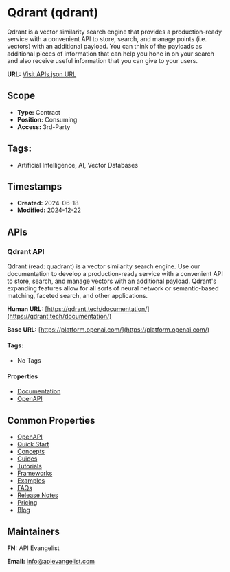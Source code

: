 # Qdrant (qdrant)

Qdrant is a vector similarity search engine that provides a production-ready
service with a convenient API to store, search, and manage points (i.e.
vectors) with an additional payload. You can think of the payloads as
additional pieces of information that can help you hone in on your search and
also receive useful information that you can give to your users.

**URL:** [Visit APIs.json URL](https://raw.githubusercontent.com/api-search/ai/main/_apis/qdrant/apis.md)

## Scope

- **Type:** Contract 
- **Position:** Consuming 
- **Access:** 3rd-Party 

## Tags:

 - Artificial Intelligence, AI, Vector Databases

## Timestamps

- **Created:** 2024-06-18 
- **Modified:** 2024-12-22 

## APIs

### Qdrant API

Qdrant (read: quadrant) is a vector similarity search engine. Use our
documentation to develop a production-ready service with a convenient API
to store, search, and manage vectors with an additional payload. Qdrant's
expanding features allow for all sorts of neural network or semantic-based
matching, faceted search, and other applications.

**Human URL:** [https://qdrant.tech/documentation/](https://qdrant.tech/documentation/)

**Base URL:** [https://platform.openai.com/](https://platform.openai.com/)


#### Tags:

 - No Tags

#### Properties

- [Documentation](https://qdrant.tech/documentation/)
- [OpenAPI](openapi/qdrant-openapi-original.yml)

## Common Properties

- [OpenAPI](
https://raw.githubusercontent.com/qdrant/qdrant/master/docs/redoc/master/openapi.json)
- [Quick Start](https://qdrant.tech/documentation/quick-start/)
- [Concepts](https://qdrant.tech/documentation/concepts/)
- [Guides](https://qdrant.tech/documentation/guides/administration/)
- [Tutorials](https://qdrant.tech/documentation/tutorials/)
- [Frameworks](https://qdrant.tech/documentation/frameworks/)
- [Examples](https://qdrant.tech/documentation/examples/)
- [FAQs](https://qdrant.tech/documentation/faq/qdrant-fundamentals/)
- [Release Notes](https://github.com/qdrant/qdrant/releases)
- [Pricing](https://qdrant.tech/pricing/)
- [Blog](https://qdrant.tech/blog/)

## Maintainers

**FN:** API Evangelist

**Email:** info@apievangelist.com


